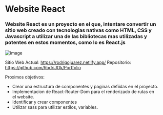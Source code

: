 # Website React

### Website React es un proyecto en el que, intentare convertir un sitio web creado con tecnologias nativas como HTML, CSS y Javascript a utilizar una de las bibliotecas mas utilizadas y potentes en estos momentos, como lo es React.js

![image](https://user-images.githubusercontent.com/46611601/148767694-9cc88735-1f5c-437d-a540-5bf4d6a3cecb.png)

Sitio Web Actual: https://rodrigojuarez.netlify.app/ 
Repositorio: https://github.com/RodriJOk/Portfolio

Proximos objetivos: 

- Crear una estructura de componentes y paginas defiidas en el proyecto. 
- Implementacion de React-Router-Dom para el renderizado de rutas en el website. 
- Identificar y crear componentes 
-  Utilizar sass para utilizar estilos, variables. 
